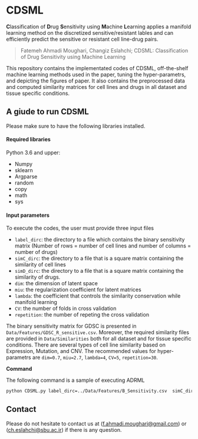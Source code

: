# CDSML
**C**lassification of **D**rug **S**ensitivity using **M**achine **L**earning applies a manifold learning method on the discretized sensitive/resistant lables and can efficiently predict the sensitive or resistant cell line-drug pairs.
>Fatemeh Ahmadi Moughari, Changiz Eslahchi; CDSML: Classification of Drug Sensitivity using Machine Learning

This repository contains the implementated codes of CDSML, off-the-shelf machine learning methods used in the paper, tuning the hyper-parametrs, and depicting the figures of paper. It also contains the preprocessed data and computed similarity matrices for cell lines and drugs in all dataset and tissue specific conditions.

## A giude to run CDSML
Please make sure to have the following libraries installed.
#### Required libraries
Python 3.6 and upper:
- Numpy
- sklearn
- Argparse
- random
- copy
- math
- sys

#### Input parameters
To execute the codes, the user must provide three input files
- `label_dirc`: the directory to a file which contains the binary sensitivity matrix (Number of rows = number of cell lines and number of columns = number of drugs)
- `simC_dirc`: the directory to a file that is a square matrix containing the similarity of cell lines
- `simD_dirc`: the directory to a file that is a square matrix containing the similarity of drugs.
- `dim`: the dimension of latent space
- `miu`: the regularization coefficient for latent matrices
- `lambda`: the coefficient that controls the similarity conservation while manifold learning
- `CV`: the number of folds in cross validation
- `repetition`: the number of repeting the cross validation 

The binary sensitivity matrix for GDSC is presented in `Data/Features/GDSC_R_sensitive.csv`. Moreover, the required similarity files are provided in `Data/Similarities` both for all dataset  and for tissue specific conditions. There are several types of cell line similarity based on Expression, Mutation, and CNV.
The recommended values for hyper-parametrs are `dim=0.7`, `miu=2.7`, `lambda=4`, `CV=5`, `repetition=30`.

__Command__

The following command is a sample of executing ADRML
```sh
python CDSML.py label_dirc=../Data/Features/B_Sensitivity.csv  simC_dirc=../Data/SC_GeneExpression.csv simD_dric=../Data/SD_Chemical.csv dim=0.7 miu=2.7 lambda=4 CV=5 repetition=30
```

## Contact

Please do not hesitate to contact us at (f.ahmadi.moughari@gmail.com) or (ch.eslahchi@sbu.ac.ir) if there is any question. 

